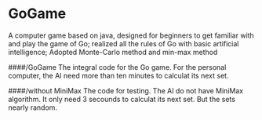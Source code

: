 # GoGame
A computer game based on java, designed for beginners to get familiar with and play the game of Go; realized all the rules of Go with basic artificial intelligence; Adopted Monte-Carlo method and min-max method

####/GoGame
The integral code for the Go game.
For the personal computer, the AI need more than ten minutes to calculat its next set.

####/without MiniMax
The code for testing.
The AI do not have MiniMax algorithm. It only need 3 secounds to calculat its next set. But the sets nearly random. 
